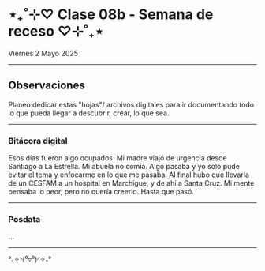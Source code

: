 # ⋆₊˚⊹♡ Clase  08b - Semana de receso  ♡⊹˚₊⋆

Viernes 2 Mayo 2025

***

## Observaciones

<!---Recordar para programar "md" (markdown): 
- https://github.com/adam-p/markdown-here/wiki/Markdown-Cheatsheet 
- https://www.markdownguide.org/basic-syntax/
- El Domingo 30 de marzo cumplí 25... no se porqué me gustaría sentirme orgullosa de ello, que se me reconociera --->

Planeo dedicar estas "hojas"/ archivos digitales para ir documentando todo lo que pueda llegar a descubrir, crear, lo que sea.

***

### Bitácora digital

Esos días fueron algo ocupados. Mi madre viajó de urgencia desde Santiago a La Estrella. Mi abuela no comía. Algo pasaba y yo solo pude evitar el tema y enfocarme en lo que me pasaba. Al final hubo que llevarla de un CESFAM a un hospital en Marchigue, y de ahí a Santa Cruz. Mi mente pensaba lo peor, pero no quería creerlo. Hasta que pasó.

***

### Posdata

...

***

°˖✧◝(⁰▿⁰)◜✧˖°

